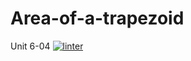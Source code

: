 # Area-of-a-trapezoid
Unit 6-04
 [![linter](https://github.com/Arvin-Leung/Area-of-a-trapezoid/workflows/linter/badge.svg)](https://github.com/marketplace/actions/super-linter)
